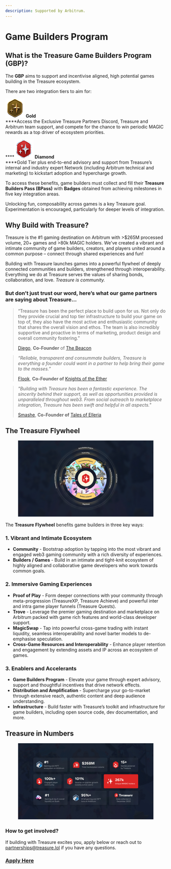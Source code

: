 ```yaml
---
description: Supported by Arbitrum.
---
```


# Game Builders Program

## What is the Treasure Game Builders Program (GBP)?

The **GBP** aims to support and incentivise aligned, high potential games building in the Treasure ecosystem.

There are two integration tiers to aim for:

<img src="../../.gitbook/assets/Treasure_Tier_Badge_Gold_60px.png" alt="" data-size="original"> **Gold**\
****Access the Exclusive Treasure Partners Discord, Treasure and Arbitrum team support, and compete for the chance to win periodic MAGIC rewards as a top driver of ecosystem priorities.

****<img src="../../.gitbook/assets/Treasure_Tier_Badge_Diamond_60px.png" alt="" data-size="original"> **Diamond**\
****Gold Tier plus end-to-end advisory and support from Treasure’s internal and industry expert Network (including Arbitrum technical and marketing) to kickstart adoption and hypercharge growth.

To access these benefits, game builders must collect and fill their **Treasure Builders Pass (BPass)** with **Badges** obtained from achieving milestones in five key integration areas.

Unlocking fun, composability across games is a key Treasure goal. Experimentation is encouraged, particularly for deeper levels of integration.

## Why Build with Treasure?

Treasure is the #1 gaming destination on Arbitrum with >$265M processed volume, 20+ games and >80k MAGIC holders. We've created a vibrant and intimate community of game builders, creators, and players united around a common purpose – connect through shared experiences and fun!

Building with Treasure launches games into a powerful flywheel of deeply connected communities and builders, strengthened through interoperability. Everything we do at Treasure serves the values of sharing bonds, collaboration, and love. _Treasure is community._

### But don’t just trust our word, here’s what our game partners are saying about Treasure…

> “Treasure has been the perfect place to build upon for us. Not only do they provide crucial and top tier infrastructure to build your game on top of, they also have the most active and enthusiastic community that shares the overall vision and ethos. The team is also incredibly supportive and proactive in terms of marketing, product design and overall community fostering.”&#x20;
>
> [Diego](https://twitter.com/DiegoVidaurres), **Co-Founder** of [The Beacon](https://twitter.com/The\_Beacon\_GG)

> _“Reliable, transparent and consummate builders, Treasure is everything a founder could want in a partner to help bring their game to the masses.”_&#x20;
>
> [Flook](https://twitter.com/Flook\_eth), **Co-Founder of** [Knights of the Ether](https://twitter.com/KnightsOfTheEth)

> _"Building with Treasure has been a fantastic experience. The sincerity behind their support, as well as opportunities provided is unparalleled throughout web3. From social outreach to marketplace integration, Treasure has been swift and helpful in all aspects."_
>
> [Smashe](https://twitter.com/Smashe\_\_), **Co-Founder of** [Tales of Elleria](https://twitter.com/TalesofElleria)

## The Treasure Flywheel

<figure><img src="../../.gitbook/assets/Treasure_Flywheel_Graphic.jpg" alt=""><figcaption></figcaption></figure>

The **Treasure Flywheel** benefits game builders in three key ways:

### **1. Vibrant and Intimate Ecosystem**

* **Community** - Bootstrap adoption by tapping into the most vibrant and engaged web3 gaming community with a rich diversity of experiences.
* **Builders / Games** - Build in an intimate and tight-knit ecosystem of highly aligned and collaborative game developers who work towards common goals.

### **2. Immersive Gaming Experiences**

* **Proof of Play** - Form deeper connections with your community through meta-progression (TreasureXP, Treasure Achieve) and powerful inter and intra game player funnels (Treasure Quests).
* **Trove** - Leverage the premier gaming destination and marketplace on Arbitrum packed with game rich features and world-class developer support.&#x20;
* **MagicSwap** - Tap into powerful cross-game trading with instant liquidity, seamless interoperability and novel barter models to de-emphasise speculation.
* **Cross-Game Resources and Interoperability** - Enhance player retention and engagement by extending assets and IP across an ecosystem of games.&#x20;

### **3. Enablers and Accelerants**&#x20;

* **Game Builders Program** - Elevate your game through expert advisory, support and thoughtful incentives that drive network effects.
* **Distribution and Amplification** - Supercharge your go-to-market through extensive reach, authentic content and deep audience understanding.
* **Infrastructure** - Build faster with Treasure’s toolkit and infrastructure for game builders, including open source code, dev documentation, and more.

## **Treasure in Numbers**

<figure><img src="../../.gitbook/assets/Treasure_Stats_Graphic_v3.jpg" alt=""><figcaption></figcaption></figure>

### How to get involved?

If building with Treasure excites you, apply below or reach out to [partnerships@treasure.lol](mailto:partnerships@treasure.lol) if you have any questions.

### ****[**Apply** **Here**](https://forms.gle/84ft4MzJSjLbKNW69)****
